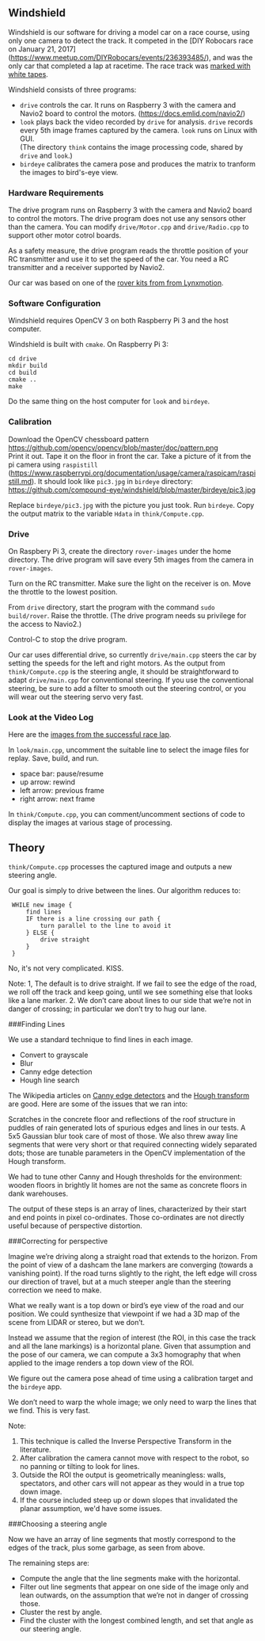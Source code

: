 ## Windshield
Windshield is our software for driving a model car on a race course, using only one camera to detect the track. It competed in
the [DIY Robocars race on January 21, 2017] (https://www.meetup.com/DIYRobocars/events/236393485/), and was the only car that
completed a lap at racetime. The race track was [marked with white tapes](https://www.meetup.com/DIYRobocars/photos/27550435/#457707167).

Windshield consists of three programs:

* `drive` controls the car. It runs on Raspberry 3 with the camera and Navio2 board to control the motors.
   (https://docs.emlid.com/navio2/)
* `look` plays back the video recorded by `drive` for analysis. `drive` records every 5th image frames captured by the camera.
  `look` runs on Linux with GUI.  
  (The directory `think` contains the image processing code, shared by `drive` and `look`.)
* `birdeye` calibrates the camera pose and produces the matrix to tranform the images to bird's-eye view.

### Hardware Requirements
The drive program runs on Raspberry 3 with the camera and Navio2 board to control the motors. The drive program does not use
any sensors other than the camera. You can modify `drive/Motor.cpp` and `drive/Radio.cpp` to support other motor cotrol boards.

As a safety measure, the drive program reads the throttle position of your RC transmitter and use it to set the speed of
the car. You need a RC transmitter and a receiver supported by Navio2.

Our car was based on one of the [rover kits from from Lynxmotion](http://www.lynxmotion.com/c-30-rovers.aspx).

### Software Configuration
Windshield requires OpenCV 3 on both Raspberry Pi 3 and the host computer.

Windshield is built with `cmake`. On Raspberry Pi 3:

    cd drive 
    mkdir build
    cd build
    cmake .. 
    make

Do the same thing on the host computer for `look` and `birdeye`.

### Calibration
Download the OpenCV chessboard pattern https://github.com/opencv/opencv/blob/master/doc/pattern.png  
Print it out. Tape it on the floor in front the car. Take a picture of it from the pi camera using `raspistill`
(https://www.raspberrypi.org/documentation/usage/camera/raspicam/raspistill.md). It should look like `pic3.jpg` in `birdeye`
directory: https://github.com/compound-eye/windshield/blob/master/birdeye/pic3.jpg

Replace `birdeye/pic3.jpg` with the picture you just took. Run `birdeye`. Copy the output matrix to the variable `Hdata` in
`think/Compute.cpp`.

### Drive
On Raspbery Pi 3, create the directory `rover-images` under the home directory. The drive program will save every 5th images
from the camera in `rover-images`.

Turn on the RC transmitter. Make sure the light on the receiver is on. Move the throttle to the lowest position.

From `drive` directory, start the program with the command `sudo build/rover`. Raise the throttle.
(The drive program needs su privilege for the access to Navio2.)

Control-C to stop the drive program.

Our car uses differential drive, so currently `drive/main.cpp` steers the car by setting the speeds for the left and right
motors. As the output from `think/Compute.cpp` is the steering angle, it should be straightforward to adapt
`drive/main.cpp` for conventional steering. If you use the conventional steering, be sure to add a filter to smooth
out the steering control, or you will wear out the steering servo very fast.

### Look at the Video Log
Here are the [images from the successful race lap]( https://github.com/compound-eye/rover-images).

In `look/main.cpp`, uncomment the suitable line to select the image files for replay. Save, build, and run.

* space bar: pause/resume
* up arrow: rewind
* left arrow: previous frame
* right arrow: next frame

In `think/Compute.cpp`, you can comment/uncomment sections of code to display the images at various stage of processing.

## Theory
`think/Compute.cpp` processes the captured image and outputs a new steering angle. 

Our goal is simply to drive between the lines. Our algorithm reduces to:


     WHILE new image {
         find lines
         IF there is a line crossing our path {
             turn parallel to the line to avoid it
         } ELSE {
             drive straight
         }
     }

No, it's not very complicated. KISS.

Note:
1, The default is to drive straight. If we fail to see the edge of the road, we roll off the track and keep going, until we see something else that looks like a lane marker.
2. We don’t care about lines to our side that we’re not in danger of crossing; in particular we don’t try to hug our lane.

###Finding Lines

We use a standard technique to find lines in each image.

* Convert to grayscale
* Blur
* Canny edge detection
* Hough line search

The Wikipedia articles on [Canny edge detectors](https://en.wikipedia.org/wiki/Canny_edge_detector) and the [Hough transform](https://en.wikipedia.org/wiki/Hough_transform) are good. Here are some of the issues that we ran into:

Scratches in the concrete floor and reflections of the roof structure in puddles of rain generated lots of spurious edges and lines in our tests. A 5x5 Gaussian blur took care of most of those. We also threw away line segments that were very short or that required connecting widely separated dots; those are tunable parameters in the OpenCV implementation of the Hough transform.

We had to tune other Canny and Hough thresholds for the environment: wooden floors in brightly lit homes are not the same as concrete floors in dank warehouses.

The output of these steps is an array of lines, characterized by their start and end points in pixel co-ordinates. Those co-ordinates are not directly useful because of perspective distortion.

###Correcting for perspective

Imagine we’re driving along a straight road that extends to the horizon. From the point of view of a dashcam the lane markers are converging (towards a vanishing point). If the road turns slightly to the right, the left edge will cross our direction of travel, but at a much steeper angle than the steering correction we need to make.

What we really want is a top down or bird’s eye view of the road and our position. We could synthesize that viewpoint if we had a 3D map of the scene from LIDAR or stereo, but we don’t.

Instead we assume that the region of interest (the ROI, in this case the track and all the lane markings) is a horizontal plane. Given that assumption and the pose of our camera, we can compute a 3x3 homography that when applied to the image renders a top down view of the ROI.

We figure out the camera pose ahead of time using a calibration target and the `birdeye` app.

We don’t need to warp the whole image; we only need to warp the lines that we find. This is very fast.

Note:

1. This technique is called the Inverse Perspective Transform in the literature.
2. After calibration the camera cannot move with respect to the robot, so no panning or tilting to look for lines.
3. Outside the ROI the output is geometrically meaningless: walls, spectators, and other cars will not appear as they would in a true top down image.
4. If the course included steep up or down slopes that invalidated the planar assumption, we'd have some issues.

###Choosing a steering angle

Now we have an array of line segments that mostly correspond to the edges of the track, plus some garbage, as seen from above.

The remaining steps are:

* Compute the angle that the line segments make with the horizontal.
* Filter out line segments that appear on one side of the image only and lean outwards, on the assumption that we’re not in danger of crossing those.
* Cluster the rest by angle.
* Find the cluster with the longest combined length, and set that angle as our steering angle.
